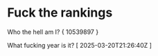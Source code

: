 # Fuck the rankings

Who the hell am I?
{ 10539897 }

What fucking year is it?
[ 2025-03-20T21:26:40Z ]
